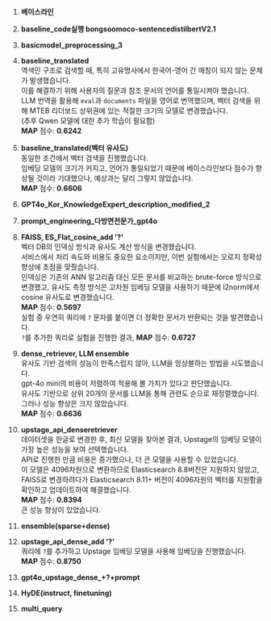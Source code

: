 1. **베이스라인**  
   

2. **baseline_code실행 bongsoomoco-sentencedistilbertV2.1**  
   

3. **basicmodel_preprocessing_3**  
   

4. **baseline_translated**  
   역색인 구조로 검색할 때, 특히 고유명사에서 한국어-영어 간 매칭이 되지 않는 문제가 발생했습니다.  
   이를 해결하기 위해 사용자의 질문과 참조 문서의 언어를 통일시켜야 했습니다.  
   LLM 번역을 활용해 `eval`과 `documents` 파일을 영어로 번역했으며, 벡터 검색을 위해 MTEB 리더보드 상위권에 있는 적절한 크기의 모델로 변경했습니다.  
   (추후 Qwen 모델에 대한 추가 학습이 필요함)  
   **MAP** 점수: **0.6242**

5. **baseline_translated(벡터 유사도)**  
   동일한 조건에서 벡터 검색을 진행했습니다.  
   임베딩 모델의 크기가 커지고, 언어가 통일되었기 때문에 베이스라인보다 점수가 향상될 것이라 기대했으나, 예상과는 달리 그렇지 않았습니다.  
   **MAP** 점수: **0.6606**

6. **GPT4o_Kor_KnowledgeExpert_description_modified_2**  
   

7. **prompt_engineering_다방면전문가_gpt4o**  
   

8. **FAISS, ES_Flat_cosine_add '?'**  
   벡터 DB의 인덱싱 방식과 유사도 계산 방식을 변경했습니다.  
   서비스에서 처리 속도와 비용도 중요한 요소이지만, 이번 실험에서는 오로지 정확성 향상에 초점을 맞췄습니다.  
   인덱싱은 기존의 ANN 알고리즘 대신 모든 문서를 비교하는 brute-force 방식으로 변경했고, 유사도 측정 방식은 고차원 임베딩 모델을 사용하기 때문에 l2norm에서 cosine 유사도로 변경했습니다.  
   **MAP** 점수: **0.5697**  
   실험 중 우연히 쿼리에 `?` 문자를 붙이면 더 정확한 문서가 반환되는 것을 발견했습니다.  
   `?`를 추가한 쿼리로 실험을 진행한 결과, **MAP** 점수: **0.6727**

9. **dense_retriever, LLM ensemble**  
   유사도 기반 검색의 성능이 만족스럽지 않아, LLM을 앙상블하는 방법을 시도했습니다.  
   gpt-4o mini의 비용이 저렴하여 적용해 볼 가치가 있다고 판단했습니다.  
   유사도 기반으로 상위 20개의 문서를 LLM을 통해 관련도 순으로 재정렬했습니다.  
   그러나 성능 향상은 크지 않았습니다.  
   **MAP** 점수: **0.6636**

10. **upstage_api_denseretriever**  
   데이터셋을 한글로 변경한 후, 최신 모델을 찾아본 결과, Upstage의 임베딩 모델이 가장 높은 성능을 보여 선택했습니다.  
   API로 진행한 만큼 비용은 증가했으나, 더 큰 모델을 사용할 수 있었습니다.  
   이 모델은 4096차원으로 변환하므로 Elasticsearch 8.8버전은 지원하지 않았고, FAISS로 변경하려다가 Elasticsearch 8.11+ 버전이 4096차원의 벡터를 지원함을 확인하고 업데이트하여 해결했습니다.  
   **MAP** 점수: **0.8394**  
   큰 성능 향상이 있었습니다.

11. **ensemble(sparse+dense)**  
   

12. **upstage_api_dense_add '?'**  
   쿼리에 `?`를 추가하고 Upstage 임베딩 모델을 사용해 임베딩을 진행했습니다.  
   **MAP** 점수: **0.8750**

13. **gpt4o_upstage_dense_+?+prompt**  
   

14. **HyDE(instruct, finetuning)**  
   

15. **multi_query**  